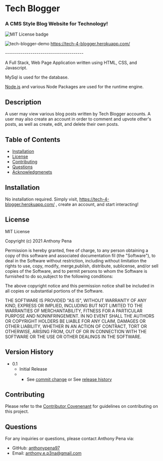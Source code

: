 # Tech Blogger
### A CMS Style Blog Website for Technology!
![MIT License badge](https://img.shields.io/badge/license-MIT_License-green)

![tech-blogger-demo](https://user-images.githubusercontent.com/79285555/134800597-b3ea9a29-94fc-472f-b5da-d2b2be1bb7ac.gif)
https://tech-4-blogger.herokuapp.com/

<p> ---------------------------------------- </p>
A Full Stack, Web Page Application written using HTML, CSS, and Javascript. 

MySql is used for the database.

[Node.js](https://nodejs.org/en/) and various Node Packages are used for the runtime engine.

## Description
A user may view various blog posts written by Tech Blogger accounts. A user may also create an account in order to comment and upvote other's posts, as well as create, edit, and delete their own posts.

## Table of Contents
* [Installation](#installation)
* [License](#license)
* [Contributing](#contributing)
* [Questions](#questions)
* [Acknowledgmenets](#Acknowledgments)

## Installation
No installation required. Simply visit, https://tech-4-blogger.herokuapp.com/ , create an account, and start interacting!

## License
MIT License
    
Copyright (c) 2021 Anthony Pena

Permission is hereby granted, free of charge, to any person obtaining a copy of this software and associated documentation fil (the "Software"), to deal in the Software without restriction, including without limitation the rights to use, copy, modify, merge,publish, distribute, sublicense, and/or sell copies of the Software, and to permit persons to whom the Software is furnished to do so,subject to the following conditions:
            
The above copyright notice and this permission notice shall be included in all copies or substantial portions of the Software.
            
THE SOFTWARE IS PROVIDED "AS IS", WITHOUT WARRANTY OF ANY KIND, EXPRESS OR IMPLIED, INCLUDING BUT NOT LIMITED TO THE WARRANTIES OF MERCHANTABILITY, FITNESS FOR A PARTICULAR PURPOSE AND NONINFRINGEMENT. IN NO EVENT SHALL THE AUTHORS OR COPYRIGHT HOLDERS BE LIABLE FOR ANY CLAIM, DAMAGES OR OTHER LIABILITY, WHETHER IN AN ACTION OF CONTRACT, TORT OR OTHERWISE, ARISING FROM, OUT OF OR IN CONNECTION WITH THE SOFTWARE OR THE USE OR OTHER DEALINGS IN THE SOFTWARE.

## Version History
    
* 0.1
    * Initial Release
    * * See [commit change](https://github.com/anthonypena97/tech-blogger/commits/main) or See [release history](https://github.com/anthonypena97/tech-blogger/releases)

## Contributing
Please refer to the [Contributor Covenenant](https://www.contributor-covenant.org/) for guidelines on contributing on this project.

## Questions
For any inquiries or questions, please contact Anthony Pena via:
* GitHub: [anthonypena97](https://github.com/anthonypena97)
* Email: <anthony.e.p3na@gmail.com>
